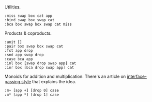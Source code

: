 Utilities.

```eq
:miss swap box cat app
:bind swap box swap cat
:bca box swap box swap cat miss
```

Products & coproducts.

```eq
:unit []
:pair box swap box swap cat
:fst app drop
:snd app swap drop
:case bca app
:inl box [swap drop swap app] cat
:inr box [bca drop swap app] cat
```

Monoids for addition and multiplication. There's an article on
[interface-passing
style](https://common-lisp.net/~frideau/lil-ilc2012/lil-ilc2012.html)
that explains the idea.

```eq
:m+ [app +] [drop 0] case
:m* [app *] [drop 1] case
```
